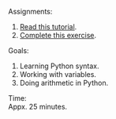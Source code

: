 Assignments:  
1. [Read this tutorial].  
2. [Complete this exercise].  

[Read this tutorial]: https://www.kaggle.com/colinmorris/hello-python?utm_medium=email&utm_source=gamma&utm_campaign=thirty-days-of-ml&utm_content=day-2

[Complete this exercise]: https://www.kaggle.com/debasishbal/exercise-syntax-variables-and-numbers/edit

Goals:  
1. Learning Python syntax.  
2. Working with variables.  
3. Doing arithmetic in Python.  

Time:  
Appx. 25 minutes.  
